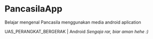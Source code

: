 # PancasilaApp
Belajar mengenal Pancasila menggunakan media android aplication

UAS_PERANGKAT_BERGERAK | Android
*Sengaja rar, biar aman hehe :)*
